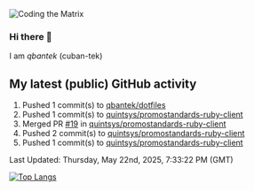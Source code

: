 <img alt="Coding the Matrix" src="https://github.com/user-attachments/assets/59fbca1f-0b00-464b-a8c9-24de1ec70c75">

### Hi there 👋

I am *qbantek* (cuban-tek)

<!--
**qbantek/qbantek** is a ✨ _special_ ✨ repository because its `README.md` (this file) appears on your GitHub profile.

Here are some ideas to get you started:

- 🔭 I’m currently working on ...
- 🌱 I’m currently learning ...
- 👯 I’m looking to collaborate on ...
- 🤔 I’m looking for help with ...
- 💬 Ask me about ...
- 📫 How to reach me: ...
- ⚡ Fun fact: ...
-->

## My latest (public) GitHub activity
<!--RECENT_ACTIVITY:start-->
1. Pushed 1 commit(s) to [qbantek/dotfiles](https://github.com/qbantek/dotfiles)<br>
2. Pushed 1 commit(s) to [quintsys/promostandards-ruby-client](https://github.com/quintsys/promostandards-ruby-client)<br>
3. Merged PR [#19](https://github.com/quintsys/promostandards-ruby-client/pull/19) in [quintsys/promostandards-ruby-client](https://github.com/quintsys/promostandards-ruby-client)<br>
4. Pushed 2 commit(s) to [quintsys/promostandards-ruby-client](https://github.com/quintsys/promostandards-ruby-client)<br>
5. Pushed 1 commit(s) to [quintsys/promostandards-ruby-client](https://github.com/quintsys/promostandards-ruby-client)<br>
<!--RECENT_ACTIVITY:end-->

<!--RECENT_ACTIVITY:last_update-->
Last Updated: Thursday, May 22nd, 2025, 7:33:22 PM (GMT)
<!--RECENT_ACTIVITY:last_update_end-->


[![Top Langs](https://github-readme-stats.vercel.app/api/top-langs/?username=qbantek&langs_count=10&hide_progress=true)](https://github.com/anuraghazra/github-readme-stats)
